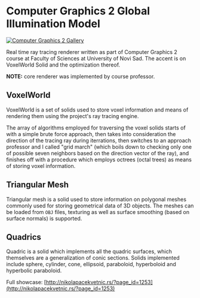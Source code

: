 # Computer Graphics 2 Global Illumination Model

[![Computer Graphics 2 Gallery](http://nikolapacekvetnic.rs/wp-content/uploads/2022/04/RG2-Terrain_VallesMarineris_Showcase-20210812-1833-scaled.jpg)](http://nikolapacekvetnic.rs/?page_id=1253)

Real time ray tracing renderer written as part of Computer Graphics 2 course at Faculty of Sciences at University of Novi Sad. The accent is on VoxelWorld Solid and the optimization thereof.

**NOTE:** core renderer was implemented by course professor. 

## VoxelWorld

VoxelWorld is a set of solids used to store voxel information and means of rendering them using the project's ray tracing engine. 

The array of algorithms employed for traversing the voxel solids starts of with a simple brute force approach, then takes into consideration the direction of the tracing ray during iterrations, then switches to an approach professor and I called "grid march" (which boils down to checking only one of possible seven neighbors based on the direction vector of the ray), and finishes off with a procedure which employs octrees (octal trees) as means of storing voxel information.

## Triangular Mesh

Triangular mesh is a solid used to store information on polygonal meshes commonly used for storing geometrical data of 3D objects. The meshes can be loaded from `OBJ` files, texturing as well as surface smoothing (based on surface normals) is supported.

## Quadrics

Quadric is a solid which implements all the quadric surfaces, which themselves are a generalization of conic sections. Solids implemented include sphere, cylinder, cone, ellipsoid, paraboloid, hyperboloid and hyperbolic paraboloid.

Full showcase: [http://nikolapacekvetnic.rs/?page_id=1253](http://nikolapacekvetnic.rs/?page_id=1253)
